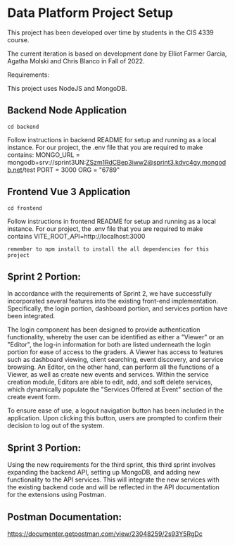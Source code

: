 # Data Platform Project Setup

This project has been developed over time by students in the CIS 4339 course.

The current iteration is based on development done by Elliot Farmer Garcia, Agatha	Molski and Chris	Blanco in Fall of 2022.

Requirements:

This project uses NodeJS and MongoDB.

## Backend Node Application
```
cd backend
```
Follow instructions in backend README for setup and running as a local instance.
For our project, the .env file that you are required to make contains:
MONGO_URL = mongodb+srv://sprint3UN:ZSzm1RdCBep3iww2@sprint3.kdvc4gy.mongodb.net/test
PORT = 3000
ORG = "6789"

## Frontend Vue 3 Application
```
cd frontend
```
Follow instructions in frontend README for setup and running as a local instance.
For our project, the .env file that you are required to make contains VITE_ROOT_API=http://localhost:3000

```
remember to npm install to install the all dependencies for this project 
```

## Sprint 2 Portion:
In accordance with the requirements of Sprint 2, we have successfully incorporated several features into the existing front-end implementation. Specifically, the login portion, dashboard portion, and services portion have been integrated.

The login component has been designed to provide authentication functionality, whereby the user can be identified as either a "Viewer" or an "Editor", the log-in information for both are listed underneath the login portion for ease of access to the graders. A Viewer has access to features such as dashboard viewing, client searching, event discovery, and service browsing. An Editor, on the other hand, can perform all the functions of a Viewer, as well as create new events and services. Within the service creation module, Editors are able to edit, add, and soft delete services, which dynamically populate the "Services Offered at Event" section of the create event form.

To ensure ease of use, a logout navigation button has been included in the application. Upon clicking this button, users are prompted to confirm their decision to log out of the system.

## Sprint 3 Portion:
Using the new requirements for the third sprint, this third sprint involves expanding the backend API, setting up MongoDB, and adding new functionality to the API services. This will integrate the new services with the existing backend code and will be reflected in the API documentation for the extensions using Postman. 

## Postman Documentation:
https://documenter.getpostman.com/view/23048259/2s93Y5RgDc
